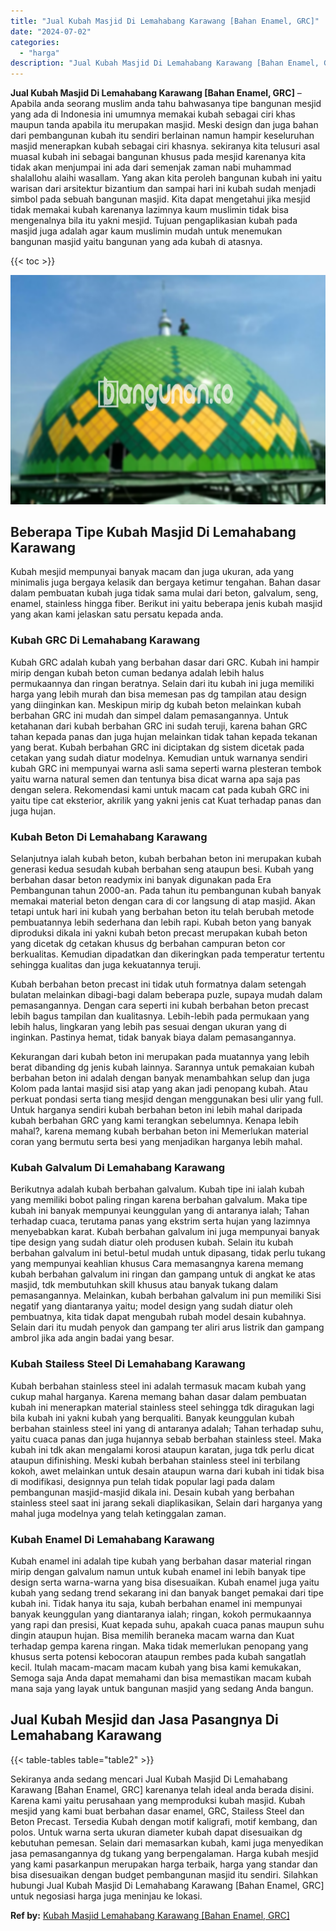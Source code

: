 ```yaml
---
title: "Jual Kubah Masjid Di Lemahabang Karawang [Bahan Enamel, GRC]"
date: "2024-07-02"
categories: 
  - "harga"
description: "Jual Kubah Masjid Di Lemahabang Karawang [Bahan Enamel, GRC]. Sekiranya anda sedang mencari Jual Kubah Masjid Di Lemahabang Karawang [Bahan Enamel, GRC] ka..."
---
```


**Jual Kubah Masjid Di Lemahabang Karawang \[Bahan Enamel, GRC\]** – Apabila anda seorang muslim anda tahu bahwasanya tipe bangunan mesjid yang ada di Indonesia ini umumnya memakai kubah sebagai ciri khas maupun tanda apabila itu merupakan masjid. Meski design dan juga bahan dari pembangunan kubah itu sendiri berlainan namun hampir keseluruhan masjid menerapkan kubah sebagai ciri khasnya. sekiranya kita telusuri asal muasal kubah ini sebagai bangunan khusus pada mesjid karenanya kita tidak akan menjumpai ini ada dari semenjak zaman nabi muhammad shalallohu alaihi wasallam. Yang akan kita peroleh bangunan kubah ini yaitu warisan dari arsitektur bizantium dan sampai hari ini kubah sudah menjadi simbol pada sebuah bangunan masjid. Kita dapat mengetahui jika mesjid tidak memakai kubah karenanya lazimnya kaum muslimin tidak bisa mengenalnya bila itu yakni mesjid. Tujuan pengaplikasian kubah pada masjid juga adalah agar kaum muslimin mudah untuk menemukan bangunan masjid yaitu bangunan yang ada kubah di atasnya.

{{< toc >}}

![Jual Kubah Masjid Di Lemahabang Karawang [Bahan Enamel, GRC]](/images/jual-kubah-masjid-12.png)

## Beberapa Tipe Kubah Masjid Di Lemahabang Karawang

Kubah mesjid mempunyai banyak macam dan juga ukuran, ada yang minimalis juga bergaya kelasik dan bergaya ketimur tengahan. Bahan dasar dalam pembuatan kubah juga tidak sama mulai dari beton, galvalum, seng, enamel, stainless hingga fiber. Berikut ini yaitu beberapa jenis kubah masjid yang akan kami jelaskan satu persatu kepada anda.

### Kubah GRC Di Lemahabang Karawang

Kubah GRC adalah kubah yang berbahan dasar dari GRC. Kubah ini hampir mirip dengan kubah beton cuman bedanya adalah lebih halus permukaannya dan ringan beratnya. Selain dari itu kubah ini juga memiliki harga yang lebih murah dan bisa memesan pas dg tampilan atau design yang diinginkan kan. Meskipun mirip dg kubah beton melainkan kubah berbahan GRC ini mudah dan simpel dalam pemasangannya. Untuk ketahanan dari kubah berbahan GRC ini sudah teruji, karena bahan GRC tahan kepada panas dan juga hujan melainkan tidak tahan kepada tekanan yang berat. Kubah berbahan GRC ini diciptakan dg sistem dicetak pada cetakan yang sudah diatur modelnya. Kemudian untuk warnanya sendiri kubah GRC ini mempunyai warna asli sama seperti warna plesteran tembok yaitu warna natural semen dan tentunya bisa dicat warna apa saja pas dengan selera. Rekomendasi kami untuk macam cat pada kubah GRC ini yaitu tipe cat eksterior, akrilik yang yakni jenis cat Kuat terhadap panas dan juga hujan.

### Kubah Beton Di Lemahabang Karawang

Selanjutnya ialah kubah beton, kubah berbahan beton ini merupakan kubah generasi kedua sesudah kubah berbahan seng ataupun besi. Kubah yang berbahan dasar beton readymix ini banyak digunakan pada Era Pembangunan tahun 2000-an. Pada tahun itu pembangunan kubah banyak memakai material beton dengan cara di cor langsung di atap masjid. Akan tetapi untuk hari ini kubah yang berbahan beton itu telah berubah metode pembuatannya lebih sederhana dan lebih rapi. Kubah beton yang banyak diproduksi dikala ini yakni kubah beton precast merupakan kubah beton yang dicetak dg cetakan khusus dg berbahan campuran beton cor berkualitas. Kemudian dipadatkan dan dikeringkan pada temperatur tertentu sehingga kualitas dan juga kekuatannya teruji.

Kubah berbahan beton precast ini tidak utuh formatnya dalam setengah bulatan melainkan dibagi-bagi dalam beberapa puzle, supaya mudah dalam pemasangannya. Dengan cara seperti ini kubah berbahan beton precast lebih bagus tampilan dan kualitasnya. Lebih-lebih pada permukaan yang lebih halus, lingkaran yang lebih pas sesuai dengan ukuran yang di inginkan. Pastinya hemat, tidak banyak biaya dalam pemasangannya.

Kekurangan dari kubah beton ini merupakan pada muatannya yang lebih berat dibanding dg jenis kubah lainnya. Sarannya untuk pemakaian kubah berbahan beton ini adalah dengan banyak menambahkan selup dan juga Kolom pada lantai masjid sisi atap yang akan jadi penopang kubah. Atau perkuat pondasi serta tiang mesjid dengan menggunakan besi ulir yang full. Untuk harganya sendiri kubah berbahan beton ini lebih mahal daripada kubah berbahan GRC yang kami terangkan sebelumnya. Kenapa lebih mahal?, karena memang kubah berbahan beton ini Memerlukan material coran yang bermutu serta besi yang menjadikan harganya lebih mahal.

### Kubah Galvalum Di Lemahabang Karawang

Berikutnya adalah kubah berbahan galvalum. Kubah tipe ini ialah kubah yang memiliki bobot paling ringan karena berbahan galvalum. Maka tipe kubah ini banyak mempunyai keunggulan yang di antaranya ialah; Tahan terhadap cuaca, terutama panas yang ekstrim serta hujan yang lazimnya menyebabkan karat. Kubah berbahan galvalum ini juga mempunyai banyak tipe design yang sudah diatur oleh produsen kubah. Selain itu kubah berbahan galvalum ini betul-betul mudah untuk dipasang, tidak perlu tukang yang mempunyai keahlian khusus Cara memasangnya karena memang kubah berbahan galvalum ini ringan dan gampang untuk di angkat ke atas masjid, tdk membutuhkan skill khusus atau banyak tukang dalam pemasangannya. Melainkan, kubah berbahan galvalum ini pun memiliki Sisi negatif yang diantaranya yaitu; model design yang sudah diatur oleh pembuatnya, kita tidak dapat mengubah rubah model desain kubahnya. Selain dari itu mudah penyok dan gampang ter aliri arus listrik dan gampang ambrol jika ada angin badai yang besar.

### Kubah Stailess Steel Di Lemahabang Karawang

Kubah berbahan stainless steel ini adalah termasuk macam kubah yang cukup mahal harganya. Karena memang bahan dasar dalam pembuatan kubah ini menerapkan material stainless steel sehingga tdk diragukan lagi bila kubah ini yakni kubah yang berqualiti. Banyak keunggulan kubah berbahan stainless steel ini yang di antaranya adalah; Tahan terhadap suhu, yaitu cuaca panas dan juga hujannya sebab berbahan stainless steel. Maka kubah ini tdk akan mengalami korosi ataupun karatan, juga tdk perlu dicat ataupun difinishing. Meski kubah berbahan stainless steel ini terbilang kokoh, awet melainkan untuk desain ataupun warna dari kubah ini tidak bisa di modifikasi, designnya pun telah tidak popular lagi pada dalam pembangunan masjid-masjid dikala ini. Desain kubah yang berbahan stainless steel saat ini jarang sekali diaplikasikan, Selain dari harganya yang mahal juga modelnya yang telah ketinggalan zaman.

### Kubah Enamel Di Lemahabang Karawang

Kubah enamel ini adalah tipe kubah yang berbahan dasar material ringan mirip dengan galvalum namun untuk kubah enamel ini lebih banyak tipe design serta warna-warna yang bisa disesuaikan. Kubah enamel juga yaitu kubah yang sedang trend sekarang ini dan banyak banget pemakai dari tipe kubah ini. Tidak hanya itu saja, kubah berbahan enamel ini mempunyai banyak keunggulan yang diantaranya ialah; ringan, kokoh permukaannya yang rapi dan presisi, Kuat kepada suhu, apakah cuaca panas maupun suhu dingin ataupun hujan. Bisa memilih beraneka macam warna dan Kuat terhadap gempa karena ringan. Maka tidak memerlukan penopang yang khusus serta potensi kebocoran ataupun rembes pada kubah sangatlah kecil. Itulah macam-macam macam kubah yang bisa kami kemukakan, Semoga saja Anda dapat memahami dan bisa memastikan macam kubah mana saja yang layak untuk bangunan masjid yang sedang Anda bangun.

## Jual Kubah Mesjid dan Jasa Pasangnya Di Lemahabang Karawang

{{< table-tables table="table2" >}}

Sekiranya anda sedang mencari Jual Kubah Masjid Di Lemahabang Karawang \[Bahan Enamel, GRC\] karenanya telah ideal anda berada disini. Karena kami yaitu perusahaan yang memproduksi kubah masjid. Kubah mesjid yang kami buat berbahan dasar enamel, GRC, Stailess Steel dan Beton Precast. Tersedia Kubah dengan motif kaligrafi, motif kembang, dan polos. Untuk warna serta ukuran diameter kubah dapat disesuaikan dg kebutuhan pemesan. Selain dari memasarkan kubah, kami juga menyedikan jasa pemasangannya dg tukang yang berpengalaman. Harga kubah mesjid yang kami pasarkanpun merupakan harga terbaik, harga yang standar dan bisa disesuaikan dengan budget pembangunan masjid itu sendiri. Silahkan hubungi Jual Kubah Masjid Di Lemahabang Karawang \[Bahan Enamel, GRC\] untuk negosiasi harga juga meninjau ke lokasi.

**Ref by:** [Kubah Masjid Lemahabang Karawang [Bahan Enamel, GRC]](https://id.wikipedia.org/wiki/Kubah)
